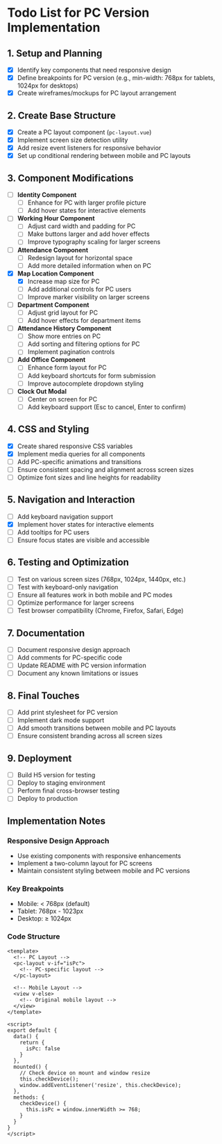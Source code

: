 # Todo List for PC Version Implementation

## 1. Setup and Planning
- [x] Identify key components that need responsive design
- [x] Define breakpoints for PC version (e.g., min-width: 768px for tablets, 1024px for desktops)
- [x] Create wireframes/mockups for PC layout arrangement

## 2. Create Base Structure
- [x] Create a PC layout component (`pc-layout.vue`)
- [x] Implement screen size detection utility
- [x] Add resize event listeners for responsive behavior
- [x] Set up conditional rendering between mobile and PC layouts

## 3. Component Modifications
- [ ] **Identity Component**
  - [ ] Enhance for PC with larger profile picture
  - [ ] Add hover states for interactive elements

- [ ] **Working Hour Component**
  - [ ] Adjust card width and padding for PC
  - [ ] Make buttons larger and add hover effects
  - [ ] Improve typography scaling for larger screens

- [ ] **Attendance Component**
  - [ ] Redesign layout for horizontal space
  - [ ] Add more detailed information when on PC

- [x] **Map Location Component**
  - [x] Increase map size for PC
  - [ ] Add additional controls for PC users
  - [ ] Improve marker visibility on larger screens

- [ ] **Department Component**
  - [ ] Adjust grid layout for PC
  - [ ] Add hover effects for department items

- [ ] **Attendance History Component**
  - [ ] Show more entries on PC
  - [ ] Add sorting and filtering options for PC
  - [ ] Implement pagination controls

- [ ] **Add Office Component**
  - [ ] Enhance form layout for PC
  - [ ] Add keyboard shortcuts for form submission
  - [ ] Improve autocomplete dropdown styling

- [ ] **Clock Out Modal**
  - [ ] Center on screen for PC
  - [ ] Add keyboard support (Esc to cancel, Enter to confirm)

## 4. CSS and Styling
- [x] Create shared responsive CSS variables
- [x] Implement media queries for all components
- [ ] Add PC-specific animations and transitions
- [ ] Ensure consistent spacing and alignment across screen sizes
- [ ] Optimize font sizes and line heights for readability

## 5. Navigation and Interaction
- [ ] Add keyboard navigation support
- [x] Implement hover states for interactive elements
- [ ] Add tooltips for PC users
- [ ] Ensure focus states are visible and accessible

## 6. Testing and Optimization
- [ ] Test on various screen sizes (768px, 1024px, 1440px, etc.)
- [ ] Test with keyboard-only navigation
- [ ] Ensure all features work in both mobile and PC modes
- [ ] Optimize performance for larger screens
- [ ] Test browser compatibility (Chrome, Firefox, Safari, Edge)

## 7. Documentation
- [ ] Document responsive design approach
- [ ] Add comments for PC-specific code
- [ ] Update README with PC version information
- [ ] Document any known limitations or issues

## 8. Final Touches
- [ ] Add print stylesheet for PC version
- [ ] Implement dark mode support
- [ ] Add smooth transitions between mobile and PC layouts
- [ ] Ensure consistent branding across all screen sizes

## 9. Deployment
- [ ] Build H5 version for testing
- [ ] Deploy to staging environment
- [ ] Perform final cross-browser testing
- [ ] Deploy to production

## Implementation Notes

### Responsive Design Approach
- Use existing components with responsive enhancements
- Implement a two-column layout for PC screens
- Maintain consistent styling between mobile and PC versions

### Key Breakpoints
- Mobile: < 768px (default)
- Tablet: 768px - 1023px
- Desktop: ≥ 1024px

### Code Structure
```vue
<template>
  <!-- PC Layout -->
  <pc-layout v-if="isPc">
    <!-- PC-specific layout -->
  </pc-layout>
  
  <!-- Mobile Layout -->
  <view v-else>
    <!-- Original mobile layout -->
  </view>
</template>

<script>
export default {
  data() {
    return {
      isPc: false
    }
  },
  mounted() {
    // Check device on mount and window resize
    this.checkDevice();
    window.addEventListener('resize', this.checkDevice);
  },
  methods: {
    checkDevice() {
      this.isPc = window.innerWidth >= 768;
    }
  }
}
</script>
```

